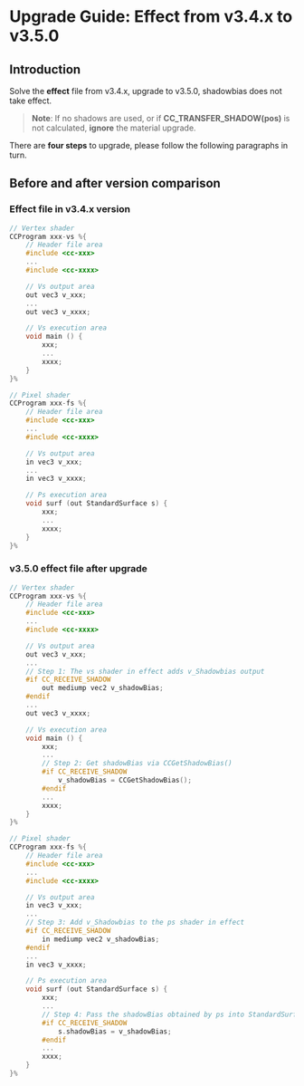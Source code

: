 # Upgrade Guide: Effect from v3.4.x to v3.5.0

## Introduction

Solve the **effect** file from v3.4.x, upgrade to v3.5.0, shadowbias does not take effect.

> **Note**: If no shadows are used, or if **CC_TRANSFER_SHADOW(pos)** is not calculated, **ignore** the material upgrade.

There are **four steps** to upgrade, please follow the following paragraphs in turn.

## Before and after version comparison

### Effect file in v3.4.x version

```c
// Vertex shader
CCProgram xxx-vs %{
    // Header file area
    #include <cc-xxx>
    ...
    #include <cc-xxxx>

    // Vs output area
    out vec3 v_xxx;
    ...
    out vec3 v_xxxx;

    // Vs execution area
    void main () {
        xxx;
        ...
        xxxx;
    }
}%

// Pixel shader
CCProgram xxx-fs %{
    // Header file area
    #include <cc-xxx>
    ...
    #include <cc-xxxx>

    // Vs output area
    in vec3 v_xxx;
    ...
    in vec3 v_xxxx;

    // Ps execution area
    void surf (out StandardSurface s) {
        xxx;
        ...
        xxxx;
    }
}%
```

### v3.5.0 effect file after upgrade

```c
// Vertex shader
CCProgram xxx-vs %{
    // Header file area
    #include <cc-xxx>
    ...
    #include <cc-xxxx>

    // Vs output area
    out vec3 v_xxx;
    ...
    // Step 1: The vs shader in effect adds v_Shadowbias output
    #if CC_RECEIVE_SHADOW
        out mediump vec2 v_shadowBias;
    #endif
    ...
    out vec3 v_xxxx;

    // Vs execution area
    void main () {
        xxx;
        ...
        // Step 2: Get shadowBias via CCGetShadowBias()
        #if CC_RECEIVE_SHADOW
            v_shadowBias = CCGetShadowBias();
        #endif
        ...
        xxxx;
    }
}%

// Pixel shader
CCProgram xxx-fs %{
    // Header file area
    #include <cc-xxx>
    ...
    #include <cc-xxxx>

    // Vs output area
    in vec3 v_xxx;
    ...
    // Step 3: Add v_Shadowbias to the ps shader in effect
    #if CC_RECEIVE_SHADOW
        in mediump vec2 v_shadowBias;
    #endif
    ...
    in vec3 v_xxxx;

    // Ps execution area
    void surf (out StandardSurface s) {
        xxx;
        ...
        // Step 4: Pass the shadowBias obtained by ps into StandardSurface
        #if CC_RECEIVE_SHADOW
            s.shadowBias = v_shadowBias;
        #endif
        ...
        xxxx;
    }
}%
```
